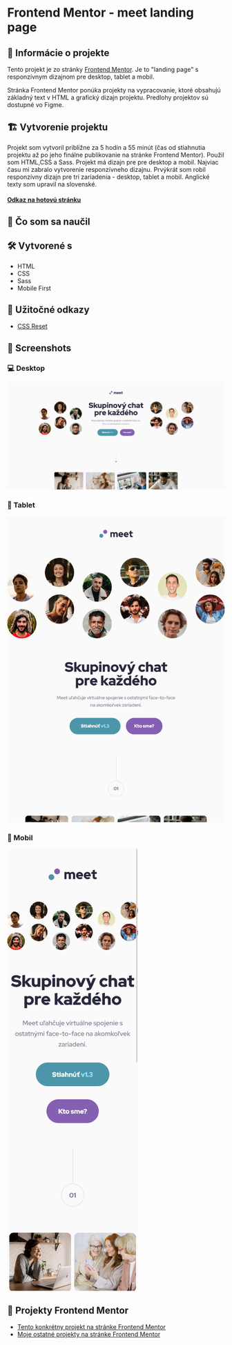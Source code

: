 # Frontend Mentor - meet landing page

## 📝 Informácie o projekte

Tento projekt je zo stránky [Frontend Mentor](https://www.frontendmentor.io/challenges/meet-landing-page-rbTDS6OUR). Je to "landing page" s responzívnym dizajnom pre desktop, tablet a mobil.

Stránka Frontend Mentor ponúka projekty na vypracovanie, ktoré obsahujú základný text v HTML a grafický dizajn projektu. Predlohy projektov sú dostupné vo Figme.

## 🏗️ Vytvorenie projektu

Projekt som vytvoril približne za 5 hodín a 55 minút (čas od stiahnutia projektu až po jeho finálne publikovanie na stránke Frontend Mentor). Použil som HTML,CSS a Sass. Projekt má dizajn pre pre desktop a mobil. Najviac času mi zabralo vytvorenie responzívneho dizajnu. Prvýkrát som robil responzívny dizajn pre tri zariadenia - desktop, tablet a mobil. Anglické texty som upravil na slovenské.

#### [Odkaz na hotovú stránku](https://tomasdunik.github.io/frontend-mentor-newbie-equalizer-landing-page/)

## 🏫 Čo som sa naučil

## 🛠️ Vytvorené s

- HTML
- CSS
- Sass
- Mobile First

## 🧭 Užitočné odkazy

- [CSS Reset](https://www.joshwcomeau.com/css/custom-css-reset/)

## 📸 Screenshots

### 💻 Desktop

![](./images/screenshot-desktop.png)

### 📱 Tablet

![](./images/screenshot-tablet.png)

### 📱 Mobil

![](./images/screenshot-mobil.png)

## 🔗 Projekty Frontend Mentor

- [Tento konkrétny projekt na stránke Frontend Mentor](https://www.frontendmentor.io/solutions/equalizer-landing-page-WPZNnYpwXg)
- [Moje ostatné projekty na stránke Frontend Mentor](https://www.frontendmentor.io/profile/WeekendsProgrammer)

